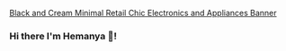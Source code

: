 [Black and Cream Minimal Retail Chic Electronics and Appliances Banner](https://user-images.githubusercontent.com/76507128/171487955-cec14dc4-f6e2-4ca2-b5b0-fdbdad064ce4.png)

### Hi there I'm Hemanya 👋!
<!--
**hemanyaarora/hemanyaarora** is a ✨ _special_ ✨ repository because its `README.md` (this file) appears on your GitHub profile.

Here are some ideas to get you started:

- 🔭 I’m currently working on ...
- 🌱 I’m currently learning ...
- 👯 I’m looking to collaborate on ...
- 🤔 I’m looking for help with ...
- 💬 Ask me about ...
- 📫 How to reach me: ...
- 😄 Pronouns: ...
- ⚡ Fun fact: ...
-->
